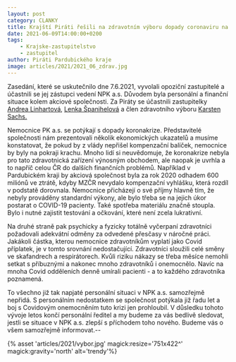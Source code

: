 ```yaml
---
layout: post
category: CLANKY
title: Krajští Piráti řešili na zdravotním výboru dopady coronaviru na nemocnice
date: 2021-06-09T14:00:00+0200
tags: 
    - Krajske-zastupitelstvo
    - zastupitel
author: Piráti Pardubického kraje
image: articles/2021/2021_06_zdrav.jpg
---
```



Zasedání, které se uskutečnilo dne 7.6.2021, vyvolali opoziční zastupitelé a účastnili se jej zástupci vedení NPK a.s. Důvodem byla personální a finanční situace kolem akciové společnosti. Za Piráty se účastnili zastupitelky [Andrea Linhartová](https://pardubicky.pirati.cz/lide/andrea-linhartova/), [Lenka Španihelová](https://pardubicky.pirati.cz/lide/lenka-spanihelova/) a člen zdravotního výboru [Karsten Sachs.](https://pardubicky.pirati.cz/lide/karsten-sachs/) 

  

Nemocnice PK a.s. se potýkají s dopady koronakrize. Představitelé společnosti nám prezentovali několik ekonomických ukazatelů a musíme konstatovat, že pokud by z vlády nepřišel kompenzační balíček, nemocnice by byly na pokraji krachu. Mnoho lidí si neuvědomuje, že koronakrize nebyla pro tato zdravotnická zařízení výnosným obchodem, ale naopak je uvrhla a to napříč celou ČR do dalších finančních problémů. Například v Pardubickém kraji by akciová společnost byla za rok 2020 odhadem 600 miliónů ve ztrátě, kdyby MZČR nevydalo kompenzační vyhlášku, která rozdíl v podstatě dorovnala. Nemocnice přicházejí o své příjmy hlavně tím, že nebyly prováděny standardní výkony, ale bylo třeba se na jejich úkor postarat o COVID-19 pacienty. Také spotřeba materiálu značně stoupla. Bylo i nutné zajistit testování a očkování, které není zcela lukrativní.

  

Na druhé straně pak psychicky a fyzicky totálně vyčerpaní zdravotníci požadovali adekvátní odměny za odvedené přesčasy v náročné práci. Jakákoli částka, kterou nemocnice zdravotníkům vyplatí jako Covid příplatek, je v tomto srovnání nedostačující. Zdravotníci sloužili celé směny ve skafandrech a respirátorech. Kvůli riziku nákazy se třeba měsíce nemohli setkat s příbuznými a nakonec mnoho zdravotníků i onemocnělo. Navíc na mnoha Covid odděleních denně umírali pacienti - a to každého zdravotníka poznamená.

  

To všechno již tak napjaté personální situaci v NPK a.s. samozřejmě nepřidá. S personálním nedostatkem se společnost potýkala již řadu let a boj s Covidovým onemocněním tuto krizi jen prohloubil. V důsledku tohoto vývoje letos končí personální ředitel a my budeme za vás bedlivě sledovat, jestli se situace v NPK a.s. zlepší s příchodem toho nového. Budeme vás o všem samozřejmě informovat.--




{% asset 'articles/2021/vybor.jpg' magick:resize='751x422^' magick:gravity='north' alt='trendy'%}

